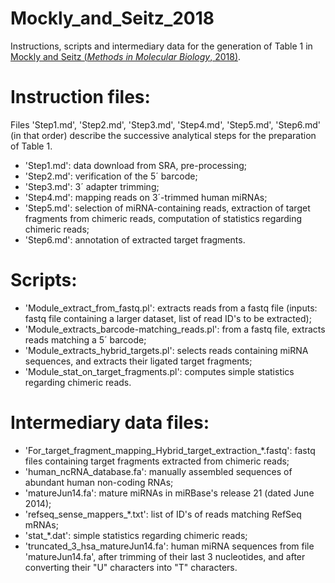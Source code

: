 # Mockly_and_Seitz_2018
Instructions, scripts and intermediary data for the generation of Table 1 in [Mockly and Seitz (*Methods in Molecular Biology*, 2018)](https://pubmed.ncbi.nlm.nih.gov/30963499/).

# Instruction files:

Files 'Step1.md', 'Step2.md', 'Step3.md', 'Step4.md', 'Step5.md', 'Step6.md' (in that order) describe the successive analytical steps for the preparation of Table 1.
* 'Step1.md': data download from SRA, pre-processing;
* 'Step2.md': verification of the 5´ barcode;
* 'Step3.md': 3´ adapter trimming;
* 'Step4.md': mapping reads on 3´-trimmed human miRNAs;
* 'Step5.md': selection of miRNA-containing reads, extraction of target fragments from chimeric reads, computation of statistics regarding chimeric reads;
* 'Step6.md': annotation of extracted target fragments.

# Scripts:

* 'Module_extract_from_fastq.pl': extracts reads from a fastq file (inputs: fastq file containing a larger dataset, list of read ID's to be extracted);
* 'Module_extracts_barcode-matching_reads.pl': from a fastq file, extracts reads matching a 5´ barcode;
* 'Module_extracts_hybrid_targets.pl': selects reads containing miRNA sequences, and extracts their ligated target fragments;
* 'Module_stat_on_target_fragments.pl': computes simple statistics regarding chimeric reads.

# Intermediary data files:

* 'For_target_fragment_mapping_Hybrid_target_extraction_*.fastq': fastq files containing target fragments extracted from chimeric reads;
* 'human_ncRNA_database.fa': manually assembled sequences of abundant human non-coding RNAs;
* 'matureJun14.fa': mature miRNAs in miRBase's release 21 (dated June 2014);
* 'refseq_sense_mappers_*.txt': list of ID's of reads matching RefSeq mRNAs;
* 'stat_*.dat': simple statistics regarding chimeric reads;
* 'truncated_3_hsa_matureJun14.fa': human miRNA sequences from file 'matureJun14.fa', after trimming of their last 3 nucleotides, and after converting their "U" characters into "T" characters.
